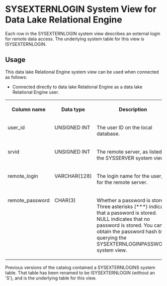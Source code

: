 <!-- loio3be890286c5f1014a6dca837390a9520 -->

# SYSEXTERNLOGIN System View for Data Lake Relational Engine

Each row in the SYSEXTERNLOGIN system view describes an external login for remote data access. The underlying system table for this view is ISYSEXTERNLOGIN.



<a name="loio3be890286c5f1014a6dca837390a9520__section_v1w_qbq_b4b"/>

## Usage

This data lake Relational Engine system view can be used when connected as follows:

-   Connected directly to data lake Relational Engine as a data lake Relational Engine user.




<table>
<tr>
<th valign="top">

Column name

</th>
<th valign="top">

Data type

</th>
<th valign="top">

Description

</th>
</tr>
<tr>
<td valign="top">

user\_id

</td>
<td valign="top">

UNSIGNED INT

</td>
<td valign="top">

The user ID on the local database.

</td>
</tr>
<tr>
<td valign="top">

srvid

</td>
<td valign="top">

UNSIGNED INT

</td>
<td valign="top">

The remote server, as listed in the SYSSERVER system view.

</td>
</tr>
<tr>
<td valign="top">

remote\_login

</td>
<td valign="top">

VARCHAR\(128\)

</td>
<td valign="top">

The login name for the user, for the remote server.

</td>
</tr>
<tr>
<td valign="top">

remote\_password

</td>
<td valign="top">

CHAR\(3\)

</td>
<td valign="top">

Whether a password is stored. Three asterisks \(\*\*\*\) indicate that a password is stored. NULL indicates that no password is stored. You can obtain the password hash by querying the SYSEXTERNLOGINPASSWORD system view.

</td>
</tr>
</table>

Previous versions of the catalog contained a SYSEXTERNLOGINS system table. That table has been renamed to be ISYSEXTERNLOGIN \(without an 'S'\), and is the underlying table for this view.

